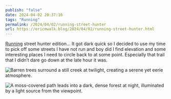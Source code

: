 ```yaml
---
publish: "false"
date: 2024-04-02 20:37:16
tags: "Running"
permalink: /2024/04/02/running-street-hunter
url: https://ericmwalk.blog/2024/04/02/running-street-hunter.html
---
```


[Running](https://strava.com/activities/11094943143) street hunter edition... It got dark quick so I decided to use my time to pick off some streets I have not run and boy did I find elevation and some interesting places I need to circle back to at some point. Especially that trail that I didn’t dare go down at the late hour it was.

![Barren trees surround a still creek at twilight, creating a serene yet eerie atmosphere.](https://ericmwalk.blog/uploads/2024/img-8510.jpeg)

![A moss-covered path leads into a dark, dense forest at night, illuminated by a light source from the viewpoint.](https://ericmwalk.blog/uploads/2024/img-8511.jpeg)